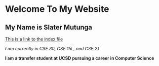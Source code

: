 # Welcome To My Website
## My Name is Slater Mutunga

[This is a link to the index file](slatermutunga.github.io/cse15l-lab-reports/index)

*I am currently in CSE 30, CSE 15L, and CSE 21*

**I am a transfer student at UCSD pursuing a career in Computer Science**



